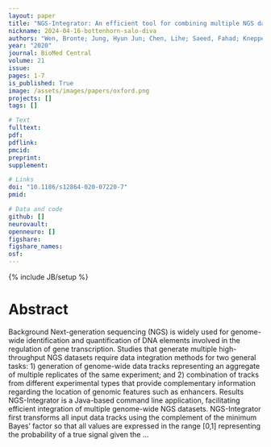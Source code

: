 ```yaml
---
layout: paper
title: "NGS-Integrator: An efficient tool for combining multiple NGS data tracks using minimum Bayes’ factors"
nickname: 2024-04-16-bottenhorn-salo-diva
authors: "Wen, Bronte; Jung, Hyun Jun; Chen, Lihe; Saeed, Fahad; Knepper, Mark A; "
year: "2020"
journal: BioMed Central
volume: 21
issue:
pages: 1-7
is_published: True
image: /assets/images/papers/oxford.png
projects: []
tags: []

# Text
fulltext:
pdf:
pdflink:
pmcid:
preprint: 
supplement:

# Links
doi: "10.1186/s12864-020-07220-7"
pmid:

# Data and code
github: []
neurovault:
openneuro: []
figshare:
figshare_names:
osf:
---
```

{% include JB/setup %}

# Abstract

Background Next-generation sequencing (NGS) is widely used for genome-wide identification and quantification of DNA elements involved in the regulation of gene transcription. Studies that generate multiple high-throughput NGS datasets require data integration methods for two general tasks: 1) generation of genome-wide data tracks representing an aggregate of multiple replicates of the same experiment; and 2) combination of tracks from different experimental types that provide complementary information regarding the location of genomic features such as enhancers.   Results NGS-Integrator is a Java-based command line application, facilitating efficient integration of multiple genome-wide NGS datasets. NGS-Integrator first transforms all input data tracks using the complement of the minimum Bayes’ factor so that all values are expressed in the range [0,1] representing the probability of a true signal given the …
